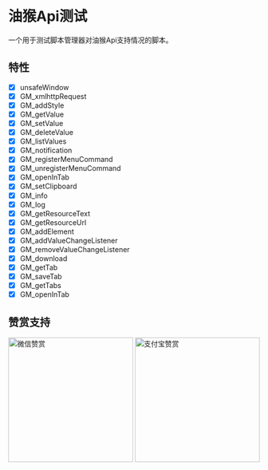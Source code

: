 # 油猴Api测试

一个用于测试脚本管理器对油猴Api支持情况的脚本。

## 特性

- [x] unsafeWindow
- [x] GM_xmlhttpRequest
- [x] GM_addStyle
- [x] GM_getValue
- [x] GM_setValue
- [x] GM_deleteValue
- [x] GM_listValues
- [x] GM_notification
- [x] GM_registerMenuCommand
- [x] GM_unregisterMenuCommand
- [x] GM_openInTab
- [x] GM_setClipboard
- [x] GM_info
- [x] GM_log
- [x] GM_getResourceText
- [x] GM_getResourceUrl
- [x] GM_addElement
- [x] GM_addValueChangeListener
- [x] GM_removeValueChangeListener
- [x] GM_download
- [x] GM_getTab
- [x] GM_saveTab
- [x] GM_getTabs
- [x] GM_openInTab

## 赞赏支持

<img src="https://fastly.jsdelivr.net/gh/WhiteSevs/TamperMonkeyScript/asset/img/wx_zsm.png" alt="微信赞赏" width="250" height="250">
<img src="https://fastly.jsdelivr.net/gh/WhiteSevs/TamperMonkeyScript/asset/img/zfb_skm.png" alt="支付宝赞赏" width="250" height="250">
